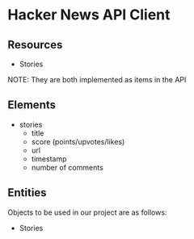 # Hacker News API Client

## Resources

- Stories

NOTE: They are both implemented as items in the API

## Elements

- stories
  - title
  - score (points/upvotes/likes)
  - url
  - timestamp
  - number of comments

## Entities

Objects to be used in our project are as follows:

- Stories
